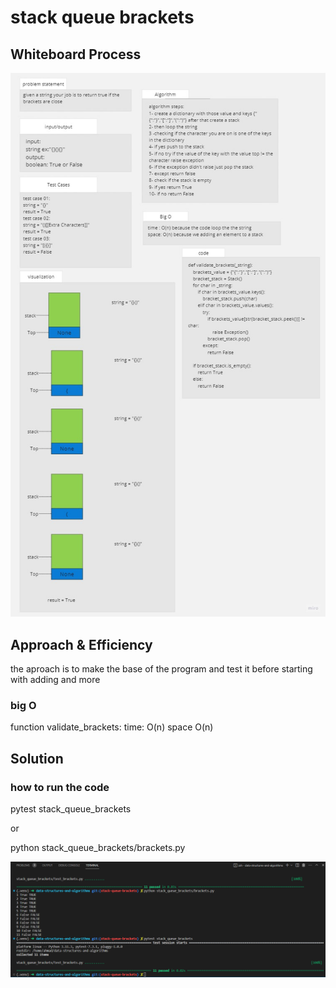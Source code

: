 # stack queue brackets

## Whiteboard Process

![whiteboard](./images/whiteboard.jpg)

## Approach & Efficiency
the aproach is to make the base of the program and test it before starting with adding and more

### big O

function validate_brackets:
time: O(n)
space O(n)

## Solution

### how to run the code

pytest stack_queue_brackets 

or

python stack_queue_brackets/brackets.py

![example](./images/Screenshot%20(190).png)
